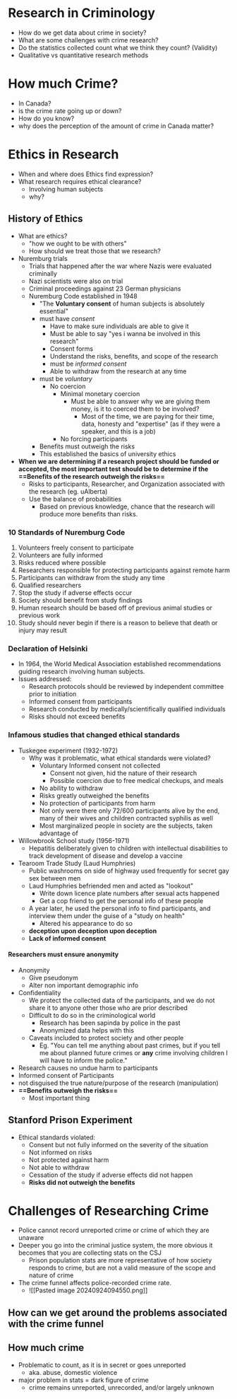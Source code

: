 # Research in Criminology
- How do we get data about crime in society?
- What are some challenges with crime research?
- Do the statistics collected count what we think they count? (Validity)
- Qualitative vs quantitative research methods
# How much Crime?
- In Canada?
- is the crime rate going up or down?
- How do you know?
- why does the perception of the amount of crime in Canada matter?
# Ethics in Research
- When and where does Ethics find expression?
- What research requires ethical clearance?
	- Involving human subjects
	- why?
## History of Ethics
- What are ethics?
	-  "how we ought to be with others"
	- How should we treat those that we research?
- Nuremburg trials
	- Trials that happened after the war where Nazis were evaluated criminally
	- Nazi scientists were also on trial
	- Criminal proceedings against 23 German physicians
	- Nuremburg Code established in 1948
		- "The **Voluntary consent** of human subjects is absolutely essential"
		- must have *consent*
			- Have to make sure individuals are able to give it
			- Must be able to say "yes i wanna be involved in this research"
			- Consent forms
			- Understand the risks, benefits, and scope of the research
			- must be *informed consent*
			- Able to withdraw from the research at any time
		- must be *voluntary*
			- No coercion
				- Minimal monetary coercion
					- Must be able to answer why we are giving them money, is it to coerced them to be involved?
						- Most of the time, we are paying for their time, data, honesty and "expertise" (as if they were a speaker, and this is a job)
				- No forcing participants
		- Benefits must outweigh the risks
		- This established the basics of university ethics
- **When we are determining if a research project should be funded or accepted, the most important test should be to determine if the ==Benefits of the research outweigh the risks==**
	- Risks to participants, Researcher, and Organization associated with the research (eg. uAlberta)
	- Use the balance of probabilities
		- Based on previous knowledge, chance that the research will produce more benefits than risks.
### 10 Standards of Nuremburg Code
1. Volunteers freely consent to participate
2. Volunteers are fully informed
3. Risks reduced where possible
4. Researchers responsible for protecting participants against remote harm
5. Participants can withdraw from the study any time
6. Qualified researchers
7. Stop the study if adverse effects occur
8. Society should benefit from study findings
9. Human research should be based off of previous animal studies or previous work
10. Study should never begin if there is a reason to believe that death or injury may result
### Declaration of Helsinki
- In 1964, the World Medical Association established recommendations guiding research involving human subjects.
- Issues addressed:
	- Research protocols should be reviewed by independent committee prior to initiation
	- Informed consent from participants
	- Research conducted by medically/scientifically qualified individuals
	- Risks should not exceed benefits
### Infamous studies that changed ethical standards
- Tuskegee experiment (1932-1972)
	- Why was it problematic, what ethical standards were violated?
		- Voluntary Informed consent not collected
			- Consent not given, hid the nature of their research
			- Possible coercion due to free medical checkups, and meals
		- No ability to withdraw
		- Risks greatly outweighed the benefits
		- No protection of participants from harm
		- Not only were there only 72/600 participants alive by the end, many of their wives and children contracted syphilis as well
		- Most marginalized people in society are the subjects, taken advantage of
- Willowbrook School study (1956-1971)
	- Hepatitis deliberately given to children with intellectual disabilities to track development of disease and develop a vaccine
- Tearoom Trade Study (Laud Humphries)
	- Public washrooms on side of highway used frequently for secret gay sex between men
	- Laud Humphries befriended men and acted as "lookout"
		- Write down licence plate numbers after sexual acts happened
		- Get a cop friend to get the personal info of these people
	- A year later, he used the personal info to find participants, and interview them under the guise of a "study on health"
		- Altered his appearance to do so
	- **deception upon deception upon deception**
	- **Lack of informed consent**
#### Researchers must ensure anonymity
- Anonymity
	- Give pseudonym
	- Alter non important demographic info
- Confidentiality
	- We protect the collected data of the participants, and we do not share it to anyone other those who are prior described
	- Difficult to do so in the criminological world
		- Research has been sapinda by police in the past
		- Anonymized data helps with this
	- Caveats included to protect society and other people
		- Eg. "You can tell me anything about past crimes, but if you tell me about planned future crimes or **any** crime involving children I will have to inform the police."
- Research causes no undue harm to participants
- Informed consent of Participants
- not disguised the true nature/purpose of the research (manipulation)
- **==Benefits outweigh the risks==**
	- Most important thing
## Stanford Prison Experiment
- Ethical standards violated:
	- Consent but not fully informed on the severity of the situation
	- Not informed on risks
	- Not protected against harm
	- Not able to withdraw
	- Cessation of the study if adverse effects did not happen
	- **Risks did not outweigh the benefits**
# Challenges of Researching Crime
- Police cannot record unreported crime or crime of which they are unaware
- Deeper you go into the criminal justice system, the more obvious it becomes that you are collecting stats on the CSJ
	- Prison population stats are more representative of how society responds to crime, but are not a valid measure of the scope and nature of crime
- The crime funnel affects police-recorded crime rate.
	- ![[Pasted image 20240924094550.png]]
## How can we get around the problems associated with the crime funnel

## How much crime
- Problematic to count, as it is in secret or goes unreported
	- aka. abuse, domestic violence
- major problem in stats = dark figure of crime
	- crime remains unreported, unrecorded, and/or largely unknown
